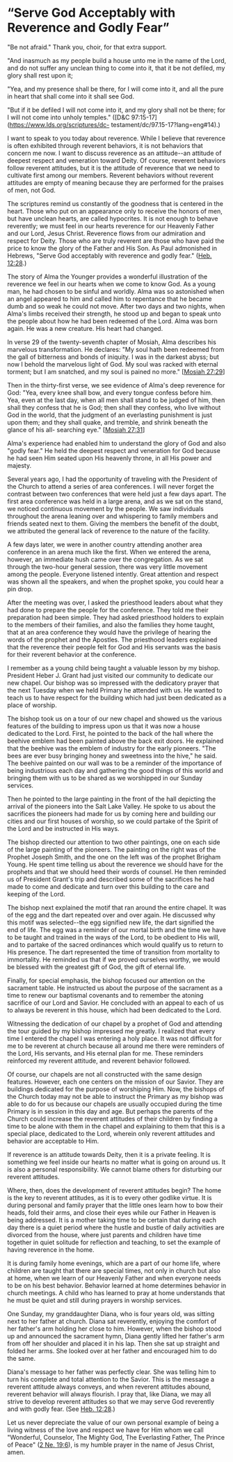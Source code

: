 # “Serve God Acceptably with Reverence and Godly Fear”

"Be not afraid." Thank you, choir, for that extra support.

"And inasmuch as my people build a house unto me in the name of the Lord, and
do not suffer any unclean thing to come into it, that it be not defiled, my
glory shall rest upon it;

"Yea, and my presence shall be there, for I will come into it, and all the
pure in heart that shall come into it shall see God.

"But if it be defiled I will not come into it, and my glory shall not be
there; for I will not come into unholy temples." ([D&amp;C
97:15-17](https://www.lds.org/scriptures/dc-
testament/dc/97.15-17?lang=eng#14).)

I want to speak to you today about reverence. While I believe that reverence
is often exhibited through reverent behaviors, it is not behaviors that
concern me now. I want to discuss reverence as an attitude--an attitude of
deepest respect and veneration toward Deity. Of course, reverent behaviors
follow reverent attitudes, but it is the attitude of reverence that we need to
cultivate first among our members. Reverent behaviors without reverent
attitudes are empty of meaning because they are performed for the praises of
men, not God.

The scriptures remind us constantly of the goodness that is centered in the
heart. Those who put on an appearance only to receive the honors of men, but
have unclean hearts, are called hypocrites. It is not enough to behave
reverently; we must feel in our hearts reverence for our Heavenly Father and
our Lord, Jesus Christ. Reverence flows from our admiration and respect for
Deity. Those who are truly reverent are those who have paid the price to know
the glory of the Father and His Son. As Paul admonished in Hebrews, "Serve God
acceptably with reverence and godly fear." ([Heb.
12:28](https://www.lds.org/scriptures/nt/heb/12.28?lang=eng#27).)

The story of Alma the Younger provides a wonderful illustration of the
reverence we feel in our hearts when we come to know God. As a young man, he
had chosen to be sinful and worldly. Alma was so astonished when an angel
appeared to him and called him to repentance that he became dumb and so weak
he could not move. After two days and two nights, when Alma's limbs received
their strength, he stood up and began to speak unto the people about how he
had been redeemed of the Lord. Alma was born again. He was a new creature. His
heart had changed.

In verse 29 of the twenty-seventh chapter of Mosiah, Alma describes his
marvelous transformation. He declares: "My soul hath been redeemed from the
gall of bitterness and bonds of iniquity. I was in the darkest abyss; but now
I behold the marvelous light of God. My soul was racked with eternal torment;
but I am snatched, and my soul is pained no more." [[Mosiah
27:29](https://www.lds.org/scriptures/bofm/mosiah/27.29?lang=eng#28)]

Then in the thirty-first verse, we see evidence of Alma's deep reverence for
God: "Yea, every knee shall bow, and every tongue confess before him. Yea,
even at the last day, when all men shall stand to be judged of him, then shall
they confess that he is God; then shall they confess, who live without God in
the world, that the judgment of an everlasting punishment is just upon them;
and they shall quake, and tremble, and shrink beneath the glance of his all-
searching eye." [[Mosiah
27:31](https://www.lds.org/scriptures/bofm/mosiah/27.31?lang=eng#30)]

Alma's experience had enabled him to understand the glory of God and also
"godly fear." He held the deepest respect and veneration for God because he
had seen Him seated upon His heavenly throne, in all His power and majesty.

Several years ago, I had the opportunity of traveling with the President of
the Church to attend a series of area conferences. I will never forget the
contrast between two conferences that were held just a few days apart. The
first area conference was held in a large arena, and as we sat on the stand,
we noticed continuous movement by the people. We saw individuals throughout
the arena leaning over and whispering to family members and friends seated
next to them. Giving the members the benefit of the doubt, we attributed the
general lack of reverence to the nature of the facility.

A few days later, we were in another country attending another area conference
in an arena much like the first. When we entered the arena, however, an
immediate hush came over the congregation. As we sat through the two-hour
general session, there was very little movement among the people. Everyone
listened intently. Great attention and respect was shown all the speakers, and
when the prophet spoke, you could hear a pin drop.

After the meeting was over, I asked the priesthood leaders about what they had
done to prepare the people for the conference. They told me their preparation
had been simple. They had asked priesthood holders to explain to the members
of their families, and also the families they home taught, that at an area
conference they would have the privilege of hearing the words of the prophet
and the Apostles. The priesthood leaders explained that the reverence their
people felt for God and His servants was the basis for their reverent behavior
at the conference.

I remember as a young child being taught a valuable lesson by my bishop.
President Heber J. Grant had just visited our community to dedicate our new
chapel. Our bishop was so impressed with the dedicatory prayer that the next
Tuesday when we held Primary he attended with us. He wanted to teach us to
have respect for the building which had just been dedicated as a place of
worship.

The bishop took us on a tour of our new chapel and showed us the various
features of the building to impress upon us that it was now a house dedicated
to the Lord. First, he pointed to the back of the hall where the beehive
emblem had been painted above the back exit doors. He explained that the
beehive was the emblem of industry for the early pioneers. "The bees are ever
busy bringing honey and sweetness into the hive," he said. The beehive painted
on our wall was to be a reminder of the importance of being industrious each
day and gathering the good things of this world and bringing them with us to
be shared as we worshipped in our Sunday services.

Then he pointed to the large painting in the front of the hall depicting the
arrival of the pioneers into the Salt Lake Valley. He spoke to us about the
sacrifices the pioneers had made for us by coming here and building our cities
and our first houses of worship, so we could partake of the Spirit of the Lord
and be instructed in His ways.

The bishop directed our attention to two other paintings, one on each side of
the large painting of the pioneers. The painting on the right was of the
Prophet Joseph Smith, and the one on the left was of the prophet Brigham
Young. He spent time telling us about the reverence we should have for the
prophets and that we should heed their words of counsel. He then reminded us
of President Grant's trip and described some of the sacrifices he had made to
come and dedicate and turn over this building to the care and keeping of the
Lord.

The bishop next explained the motif that ran around the entire chapel. It was
of the egg and the dart repeated over and over again. He discussed why this
motif was selected--the egg signified new life, the dart signified the end of
life. The egg was a reminder of our mortal birth and the time we have to be
taught and trained in the ways of the Lord, to be obedient to His will, and to
partake of the sacred ordinances which would qualify us to return to His
presence. The dart represented the time of transition from mortality to
immortality. He reminded us that if we proved ourselves worthy, we would be
blessed with the greatest gift of God, the gift of eternal life.

Finally, for special emphasis, the bishop focused our attention on the
sacrament table. He instructed us about the purpose of the sacrament as a time
to renew our baptismal covenants and to remember the atoning sacrifice of our
Lord and Savior. He concluded with an appeal to each of us to always be
reverent in this house, which had been dedicated to the Lord.

Witnessing the dedication of our chapel by a prophet of God and attending the
tour guided by my bishop impressed me greatly. I realized that every time I
entered the chapel I was entering a holy place. It was not difficult for me to
be reverent at church because all around me there were reminders of the Lord,
His servants, and His eternal plan for me. These reminders reinforced my
reverent attitude, and reverent behavior followed.

Of course, our chapels are not all constructed with the same design features.
However, each one centers on the mission of our Savior. They are buildings
dedicated for the purpose of worshiping Him. Now, the bishops of the Church
today may not be able to instruct the Primary as my bishop was able to do for
us because our chapels are usually occupied during the time Primary is in
session in this day and age. But perhaps the parents of the Church could
increase the reverent attitudes of their children by finding a time to be
alone with them in the chapel and explaining to them that this is a special
place, dedicated to the Lord, wherein only reverent attitudes and behavior are
acceptable to Him.

If reverence is an attitude towards Deity, then it is a private feeling. It is
something we feel inside our hearts no matter what is going on around us. It
is also a personal responsibility. We cannot blame others for disturbing our
reverent attitudes.

Where, then, does the development of reverent attitudes begin? The home is the
key to reverent attitudes, as it is to every other godlike virtue. It is
during personal and family prayer that the little ones learn how to bow their
heads, fold their arms, and close their eyes while our Father in Heaven is
being addressed. It is a mother taking time to be certain that during each day
there is a quiet period where the hustle and bustle of daily activities are
divorced from the house, where just parents and children have time together in
quiet solitude for reflection and teaching, to set the example of having
reverence in the home.

It is during family home evenings, which are a part of our home life, where
children are taught that there are special times, not only in church but also
at home, when we learn of our Heavenly Father and when everyone needs to be on
his best behavior. Behavior learned at home determines behavior in church
meetings. A child who has learned to pray at home understands that he must be
quiet and still during prayers in worship services.

One Sunday, my granddaughter Diana, who is four years old, was sitting next to
her father at church. Diana sat reverently, enjoying the comfort of her
father's arm holding her close to him. However, when the bishop stood up and
announced the sacrament hymn, Diana gently lifted her father's arm from off
her shoulder and placed it in his lap. Then she sat up straight and folded her
arms. She looked over at her father and encouraged him to do the same.

Diana's message to her father was perfectly clear. She was telling him to turn
his complete and total attention to the Savior. This is the message a reverent
attitude always conveys, and when reverent attitudes abound, reverent behavior
will always flourish. I pray that, like Diana, we may all strive to develop
reverent attitudes so that we may serve God reverently and with godly fear.
(See [Heb. 12:28](https://www.lds.org/scriptures/nt/heb/12.28?lang=eng#27).)

Let us never depreciate the value of our own personal example of being a
living witness of the love and respect we have for Him whom we call
"Wonderful, Counselor, The Mighty God, The Everlasting Father, The Prince of
Peace" ([2 Ne.
19:6](https://www.lds.org/scriptures/bofm/2-ne/19.6?lang=eng#5)), is my humble
prayer in the name of Jesus Christ, amen.

